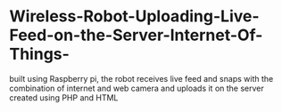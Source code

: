 # Wireless-Robot-Uploading-Live-Feed-on-the-Server-Internet-Of-Things-
built using Raspberry pi, the robot receives live feed and snaps with the combination of internet  and web camera and uploads it on the server created using PHP and HTML
